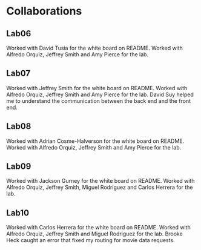 # Collaborations

## Lab06

Worked with David Tusia for the white board on README.
Worked with Alfredo Orquiz, Jeffrey Smith and Amy Pierce for the lab.

## Lab07

Worked with Jeffrey Smith for the white board on README.
Worked with Alfredo Orquiz, Jeffrey Smith and Amy Pierce for the lab.
David Suy helped me to understand the communication between the back end and the front end.

## Lab08

Worked with Adrian Cosme-Halverson for the white board on README.
Worked with Alfredo Orquiz, Jeffrey Smith and Amy Pierce for the lab.

## Lab09

Worked with Jackson Gurney for the white board on README.
Worked with Alfredo Orquiz, Jeffrey Smith, Miguel Rodriguez and Carlos Herrera for the lab.

## Lab10

Worked with Carlos Herrera for the white board on README.
Worked with Alfredo Orquiz, Jeffrey Smith and Miguel Rodriguez for the lab.
Brooke Heck caught an error that fixed my routing for movie data requests.

